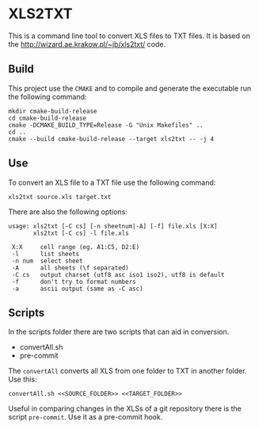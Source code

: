 # XLS2TXT

This is a command line tool to convert XLS files to TXT files. It is based on the http://wizard.ae.krakow.pl/~jb/xls2txt/ code.

## Build

This project use the `CMAKE` and  to compile and generate the executable run the following command:

```shell
mkdir cmake-build-release
cd cmake-build-release
cmake -DCMAKE_BUILD_TYPE=Release -G "Unix Makefiles" ..
cd ..
cmake --build cmake-build-release --target xls2txt -- -j 4
```

## Use

To convert an XLS file to a TXT file use the following command:

```shell
xls2txt source.xls target.txt
```

There are also the following options:

```
usage: xls2txt [-C cs] [-n sheetnum|-A] [-f] file.xls [X:X]
       xls2txt [-C cs] -l file.xls
       
 X:X     cell range (eg. A1:C5, D2:E)
 -l      list sheets
 -n num  select sheet
 -A      all sheets (\f separated)
 -C cs   output charset (utf8 asc iso1 iso2), utf8 is default
 -f      don't try to format numbers
 -a      ascii output (same as -C asc)
```

## Scripts

In the scripts folder there are two scripts that can aid in conversion.

* convertAll.sh
* pre-commit

The `convertAll` converts all XLS from one folder to TXT in another folder. Use this:

```shell
convertAll.sh <<SOURCE_FOLDER>> <<TARGET_FOLDER>>
```

Useful in comparing changes in the XLSs of a git repository there is the script `pre-commit`. Use it as a pre-commit hook.
